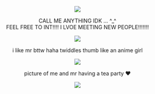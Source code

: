 <p align="center">
  <image src="https://media.discordapp.net/attachments/1036605748794363924/1203310001809133648/wJiqnvsf215aQAAAABJRU5ErkJggg.png?ex=65d0a0c4&is=65be2bc4&hm=237d85bf3e201e019110e4d366ca13c5a040294757948a916368ed09ecfbf3b6&=&format=webp&quality=lossless&width=290&height=316">
</p>


<p align="center">
CALL ME ANYTHING IDK  ... ^_^
<br>
FEEL FREE TO INT!!!! I LVOE MEETING NEW PEOPLE!!!!!!!
<br>
<p align="center">
<image  src="https://epic.crd.co/assets/images/gallery02/f8a1cdc1.gif?v=b52a0828">




</p>
</p>

<p align="center">
i like mr bttw haha twiddles thumb like an anime girl
</p>
<p align="center">
<image src="https://static.wikia.nocookie.net/regretevator/images/e/e7/MR.png/revision/latest/thumbnail/width/360/height/360?cb=20240104020844">
<p></p>
  <p align="center">
picture of me and mr having a tea party ❤️
  <p align="center">
<image src="https://media.discordapp.net/attachments/1079058779557077062/1211100130191867954/image.png?ex=65ecf7e4&is=65da82e4&hm=9f39a4e1713f05be09c71d42c02d8085e9a28001679f62ae8e3e32026cd6c63f&=&format=webp&quality=lossless&width=879&height=436">

</p>

<br>





<!--
**deathdelivery/deathdelivery** is a ✨ _special_ ✨ repository because its `README.md` (this file) appears on your GitHub profile.

Here are some ideas to get you started:

- 🔭 I’m currently working on ...
- 🌱 I’m currently learning ...
- 👯 I’m looking to collaborate on ...
- 🤔 I’m looking for help with ...
- 💬 Ask me about ...
- 📫 How to reach me: ...
- 😄 Pronouns: ...
- ⚡ Fun fact: ...
-->
